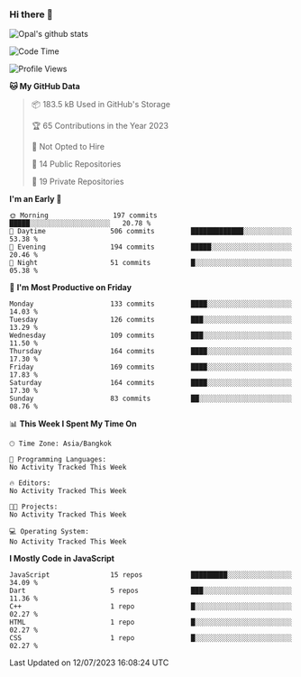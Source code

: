 ### Hi there 👋

![Opal's github stats](https://github-readme-stats.vercel.app/api?username=coolkidneversleep&count_private=true&show_icons=true&theme=radical)


<!--START_SECTION:waka-->
![Code Time](http://img.shields.io/badge/Code%20Time-64%20hrs%2038%20mins-blue)

![Profile Views](http://img.shields.io/badge/Profile%20Views-0-blue)

**🐱 My GitHub Data** 

> 📦 183.5 kB Used in GitHub's Storage 
 > 
> 🏆 65 Contributions in the Year 2023
 > 
> 🚫 Not Opted to Hire
 > 
> 📜 14 Public Repositories 
 > 
> 🔑 19 Private Repositories 
 > 
**I'm an Early 🐤** 

```text
🌞 Morning                197 commits         █████░░░░░░░░░░░░░░░░░░░░   20.78 % 
🌆 Daytime                506 commits         █████████████░░░░░░░░░░░░   53.38 % 
🌃 Evening                194 commits         █████░░░░░░░░░░░░░░░░░░░░   20.46 % 
🌙 Night                  51 commits          █░░░░░░░░░░░░░░░░░░░░░░░░   05.38 % 
```
📅 **I'm Most Productive on Friday** 

```text
Monday                   133 commits         ████░░░░░░░░░░░░░░░░░░░░░   14.03 % 
Tuesday                  126 commits         ███░░░░░░░░░░░░░░░░░░░░░░   13.29 % 
Wednesday                109 commits         ███░░░░░░░░░░░░░░░░░░░░░░   11.50 % 
Thursday                 164 commits         ████░░░░░░░░░░░░░░░░░░░░░   17.30 % 
Friday                   169 commits         ████░░░░░░░░░░░░░░░░░░░░░   17.83 % 
Saturday                 164 commits         ████░░░░░░░░░░░░░░░░░░░░░   17.30 % 
Sunday                   83 commits          ██░░░░░░░░░░░░░░░░░░░░░░░   08.76 % 
```


📊 **This Week I Spent My Time On** 

```text
🕑︎ Time Zone: Asia/Bangkok

💬 Programming Languages: 
No Activity Tracked This Week

🔥 Editors: 
No Activity Tracked This Week

🐱‍💻 Projects: 
No Activity Tracked This Week

💻 Operating System: 
No Activity Tracked This Week
```

**I Mostly Code in JavaScript** 

```text
JavaScript               15 repos            █████████░░░░░░░░░░░░░░░░   34.09 % 
Dart                     5 repos             ███░░░░░░░░░░░░░░░░░░░░░░   11.36 % 
C++                      1 repo              █░░░░░░░░░░░░░░░░░░░░░░░░   02.27 % 
HTML                     1 repo              █░░░░░░░░░░░░░░░░░░░░░░░░   02.27 % 
CSS                      1 repo              █░░░░░░░░░░░░░░░░░░░░░░░░   02.27 % 
```




 Last Updated on 12/07/2023 16:08:24 UTC
<!--END_SECTION:waka-->
